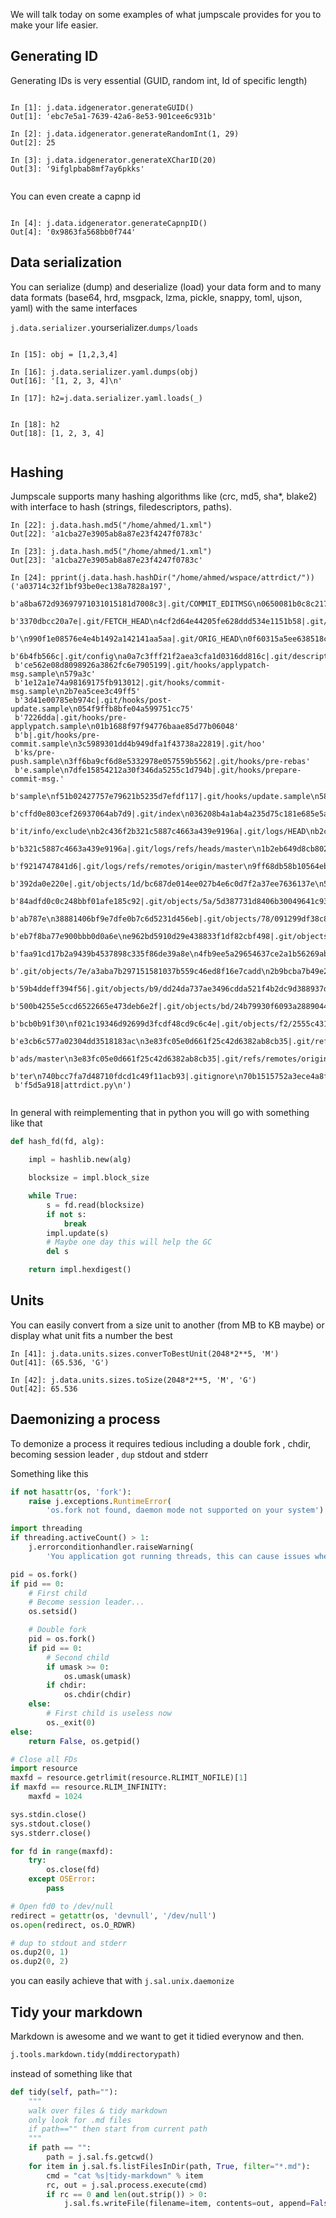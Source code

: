 
We will talk today on some examples of what jumpscale provides for you to make your life easier.

## Generating ID
Generating IDs is very essential (GUID, random int, Id of specific length)

```ipython

In [1]: j.data.idgenerator.generateGUID()
Out[1]: 'ebc7e5a1-7639-42a6-8e53-901cee6c931b'

In [2]: j.data.idgenerator.generateRandomInt(1, 29)
Out[2]: 25

In [3]: j.data.idgenerator.generateXCharID(20)
Out[3]: '9ifglpbab8mf7ay6pkks'


```
You can even create a capnp id
```ipython

In [4]: j.data.idgenerator.generateCapnpID()
Out[4]: '0x9863fa568bb0f744'

```

## Data serialization

You can serialize (dump) and deserialize (load) your data form and to many data formats (base64, hrd, msgpack, lzma, pickle, snappy, toml, ujson, yaml) with the same interfaces

`j.data.serializer.`yourserializer.`dumps/loads`
```IPython

In [15]: obj = [1,2,3,4]

In [16]: j.data.serializer.yaml.dumps(obj)
Out[16]: '[1, 2, 3, 4]\n'

In [17]: h2=j.data.serializer.yaml.loads(_)


In [18]: h2
Out[18]: [1, 2, 3, 4]


```

## Hashing
Jumpscale supports many hashing algorithms like (crc, md5, sha*, blake2) with interface to hash (strings, filedescriptors, paths).
```ipython
In [22]: j.data.hash.md5("/home/ahmed/1.xml")
Out[22]: 'a1cba27e3905ab8a87e23f4247f0783c'

In [23]: j.data.hash.md5("/home/ahmed/1.xml")
Out[23]: 'a1cba27e3905ab8a87e23f4247f0783c'

In [24]: pprint(j.data.hash.hashDir("/home/ahmed/wspace/attrdict/"))
('a03714c32f1bf93be0ec138a7828a197',
 b'a8ba672d93697971031015181d7008c3|.git/COMMIT_EDITMSG\n0650081b0c8c21786f3'
 b'3370dbcc20a7e|.git/FETCH_HEAD\n4cf2d64e44205fe628ddd534e1151b58|.git/HEAD'
 b'\n990f1e08576e4e4b1492a142141aa5aa|.git/ORIG_HEAD\n0f60315a5ee638518cdbed4'
 b'6b4fb566c|.git/config\na0a7c3fff21f2aea3cfa1d0316dd816c|.git/description\n'
 b'ce562e08d8098926a3862fc6e7905199|.git/hooks/applypatch-msg.sample\n579a3c'
 b'1e12a1e74a98169175fb913012|.git/hooks/commit-msg.sample\n2b7ea5cee3c49ff5'
 b'3d41e00785eb974c|.git/hooks/post-update.sample\n054f9ffb8bfe04a599751cc75'
 b'7226dda|.git/hooks/pre-applypatch.sample\n01b1688f97f94776baae85d77b06048'
 b'b|.git/hooks/pre-commit.sample\n3c5989301dd4b949dfa1f43738a22819|.git/hoo'
 b'ks/pre-push.sample\n3ff6ba9cf6d8e5332978e057559b5562|.git/hooks/pre-rebas'
 b'e.sample\n7dfe15854212a30f346da5255c1d794b|.git/hooks/prepare-commit-msg.'
 b'sample\nf51b02427757e79621b5235d7efdf117|.git/hooks/update.sample\n58befc9'
 b'cffd0e803cef26937064ab7d9|.git/index\n036208b4a1ab4a235d75c181e685e5a3|.g'
 b'it/info/exclude\nb2c436f2b321c5887c4663a439e9196a|.git/logs/HEAD\nb2c436f2'
 b'b321c5887c4663a439e9196a|.git/logs/refs/heads/master\n1b2eb649d8cb8028e49'
 b'f9214747841d6|.git/logs/refs/remotes/origin/master\n9ff68db58b10564ebae06'
 b'392da0e220e|.git/objects/1d/bc687de014ee027b4e6c0d7f2a37ee7636137e\n50414'
 b'84adfd0c0c248bbf01afe185c92|.git/objects/5a/5d387731d8406b30049641c9396b9184'
 b'ab787e\n38881406bf9e7dfe0b7c6d5231d456eb|.git/objects/78/091299df38c8b8c3'
 b'eb7f8ba77e900bbb0d0a6e\ne962bd5910d29e438833f1df82cbf498|.git/objects/78/'
 b'faa91cd17b2a9439b4537898c335f86de39a8e\n4fb9ee5a29654637ce2a1b56269ab15b|'
 b'.git/objects/7e/a3aba7b297151581037b559c46ed8f16e7cadd\n2b9bcba7b49e2e0d6'
 b'59b4ddeff394f56|.git/objects/b9/dd24da737ae3496cdda521f4b2dc9d388937df\ne'
 b'500b4255e5ccd6522665e473deb6e2f|.git/objects/bd/24b79930f6093a288904408c9c62'
 b'bcb0b91f30\nf021c19346d92699d3fcdf48cd9c6c4e|.git/objects/f2/2555c431dd7d'
 b'e3cb6c577a02304dd3518183ac\n3e83fc05e0d661f25c42d6382ab8cb35|.git/refs/he'
 b'ads/master\n3e83fc05e0d661f25c42d6382ab8cb35|.git/refs/remotes/origin/mas'
 b'ter\n740bcc7fa7d48710fdcd1c49f11acb93|.gitignore\n70b1515752a3ece4a8f504a2'
 b'f5d5a918|attrdict.py\n')


```
In general with reimplementing that in python you will go with something like that
```python
def hash_fd(fd, alg):

    impl = hashlib.new(alg)

    blocksize = impl.block_size

    while True:
        s = fd.read(blocksize)
        if not s:
            break
        impl.update(s)
        # Maybe one day this will help the GC
        del s

    return impl.hexdigest()

```

## Units
You can easily convert from a size unit to another (from MB to KB maybe) or display what unit fits a number the best

```ipython
In [41]: j.data.units.sizes.converToBestUnit(2048*2**5, 'M')
Out[41]: (65.536, 'G')

In [42]: j.data.units.sizes.toSize(2048*2**5, 'M', 'G')
Out[42]: 65.536
```

## Daemonizing a process
To demonize a process it requires tedious including a double fork , chdir, becoming session leader , `dup` stdout and stderr

Something like this

```python
if not hasattr(os, 'fork'):
    raise j.exceptions.RuntimeError(
        'os.fork not found, daemon mode not supported on your system')

import threading
if threading.activeCount() > 1:
    j.errorconditionhandler.raiseWarning(
        'You application got running threads, this can cause issues when using fork')

pid = os.fork()
if pid == 0:
    # First child
    # Become session leader...
    os.setsid()

    # Double fork
    pid = os.fork()
    if pid == 0:
        # Second child
        if umask >= 0:
            os.umask(umask)
        if chdir:
            os.chdir(chdir)
    else:
        # First child is useless now
        os._exit(0)
else:
    return False, os.getpid()

# Close all FDs
import resource
maxfd = resource.getrlimit(resource.RLIMIT_NOFILE)[1]
if maxfd == resource.RLIM_INFINITY:
    maxfd = 1024

sys.stdin.close()
sys.stdout.close()
sys.stderr.close()

for fd in range(maxfd):
    try:
        os.close(fd)
    except OSError:
        pass

# Open fd0 to /dev/null
redirect = getattr(os, 'devnull', '/dev/null')
os.open(redirect, os.O_RDWR)

# dup to stdout and stderr
os.dup2(0, 1)
os.dup2(0, 2)
```

you can easily achieve that with `j.sal.unix.daemonize`

## Tidy your markdown

Markdown is awesome and we want to get it tidied everynow and then.
```python
j.tools.markdown.tidy(mddirectorypath)

```

instead of something like that
```python
def tidy(self, path=""):
    """
    walk over files & tidy markdown
    only look for .md files
    if path=="" then start from current path
    """
    if path == "":
        path = j.sal.fs.getcwd()
    for item in j.sal.fs.listFilesInDir(path, True, filter="*.md"):
        cmd = "cat %s|tidy-markdown" % item
        rc, out = j.sal.process.execute(cmd)
        if rc == 0 and len(out.strip()) > 0:
            j.sal.fs.writeFile(filename=item, contents=out, append=False)

```
